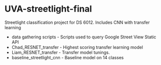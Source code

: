 # UVA-streetlight-final
Streetlight classification project for DS 6012. Includes CNN with transfer learning

* data gathering scripts - Scripts used to query Google Street View Static API
* Chad_RESNET_transfer - Highest scoring transfer learning model
* Liam_RESNET_transfer - Transfer model tunings. 
* baseline_streetlight_cnn - Baseline model on 14 classes

